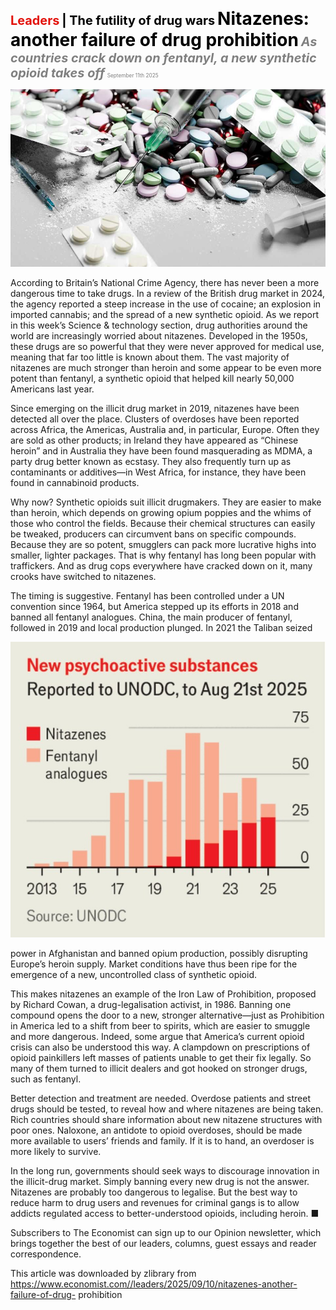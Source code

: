 <span style="color:#E3120B; font-size:14.9pt; font-weight:bold;">Leaders</span> <span style="color:#000000; font-size:14.9pt; font-weight:bold;">| The futility of drug wars</span>
<span style="color:#000000; font-size:21.0pt; font-weight:bold;">Nitazenes: another failure of drug prohibition</span>
<span style="color:#808080; font-size:14.9pt; font-weight:bold; font-style:italic;">As countries crack down on fentanyl, a new synthetic opioid takes off</span>
<span style="color:#808080; font-size:6.2pt;">September 11th 2025</span>

![](../images/008_Nitazenes_another_failure_of_drug_prohibition/p0032_img01.jpeg)

According to Britain’s National Crime Agency, there has never been a more dangerous time to take drugs. In a review of the British drug market in 2024, the agency reported a steep increase in the use of cocaine; an explosion in imported cannabis; and the spread of a new synthetic opioid. As we report in this week’s Science & technology section, drug authorities around the world are increasingly worried about nitazenes. Developed in the 1950s, these drugs are so powerful that they were never approved for medical use, meaning that far too little is known about them. The vast majority of nitazenes are much stronger than heroin and some appear to be even more potent than fentanyl, a synthetic opioid that helped kill nearly 50,000 Americans last year.

Since emerging on the illicit drug market in 2019, nitazenes have been detected all over the place. Clusters of overdoses have been reported across Africa, the Americas, Australia and, in particular, Europe. Often they are sold as other products; in Ireland they have appeared as “Chinese heroin” and in Australia they have been found masquerading as MDMA, a party drug better known as ecstasy. They also frequently turn up as contaminants or additives—in West Africa, for instance, they have been found in cannabinoid products.

Why now? Synthetic opioids suit illicit drugmakers. They are easier to make than heroin, which depends on growing opium poppies and the whims of those who control the fields. Because their chemical structures can easily be tweaked, producers can circumvent bans on specific compounds. Because they are so potent, smugglers can pack more lucrative highs into smaller, lighter packages. That is why fentanyl has long been popular with traffickers. And as drug cops everywhere have cracked down on it, many crooks have switched to nitazenes.

The timing is suggestive. Fentanyl has been controlled under a UN convention since 1964, but America stepped up its efforts in 2018 and banned all fentanyl analogues. China, the main producer of fentanyl, followed in 2019 and local production plunged. In 2021 the Taliban seized

![](../images/008_Nitazenes_another_failure_of_drug_prohibition/p0033_img01.jpeg)

power in Afghanistan and banned opium production, possibly disrupting Europe’s heroin supply. Market conditions have thus been ripe for the emergence of a new, uncontrolled class of synthetic opioid.

This makes nitazenes an example of the Iron Law of Prohibition, proposed by Richard Cowan, a drug-legalisation activist, in 1986. Banning one compound opens the door to a new, stronger alternative—just as Prohibition in America led to a shift from beer to spirits, which are easier to smuggle and more dangerous. Indeed, some argue that America’s current opioid crisis can also be understood this way. A clampdown on prescriptions of opioid painkillers left masses of patients unable to get their fix legally. So many of them turned to illicit dealers and got hooked on stronger drugs, such as fentanyl.

Better detection and treatment are needed. Overdose patients and street drugs should be tested, to reveal how and where nitazenes are being taken. Rich countries should share information about new nitazene structures with poor ones. Naloxone, an antidote to opioid overdoses, should be made more available to users’ friends and family. If it is to hand, an overdoser is more likely to survive.

In the long run, governments should seek ways to discourage innovation in the illicit-drug market. Simply banning every new drug is not the answer. Nitazenes are probably too dangerous to legalise. But the best way to reduce harm to drug users and revenues for criminal gangs is to allow addicts regulated access to better-understood opioids, including heroin. ■

Subscribers to The Economist can sign up to our Opinion newsletter, which brings together the best of our leaders, columns, guest essays and reader correspondence.

This article was downloaded by zlibrary from https://www.economist.com//leaders/2025/09/10/nitazenes-another-failure-of-drug- prohibition